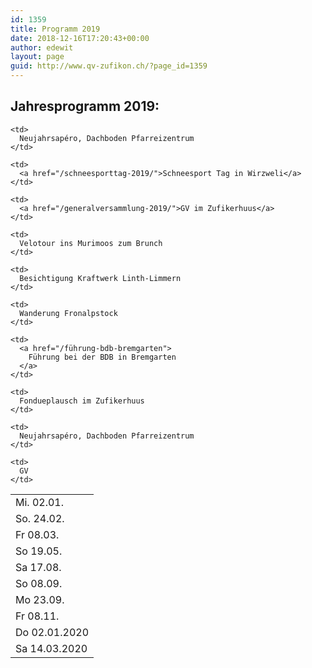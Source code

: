 ```yaml
---
id: 1359
title: Programm 2019
date: 2018-12-16T17:20:43+00:00
author: edewit
layout: page
guid: http://www.qv-zufikon.ch/?page_id=1359
---
```

## Jahresprogramm 2019:

<table>
  <tr>
    <td>
      Mi. 02.01.
    </td>

    <td>
      Neujahrsapéro, Dachboden Pfarreizentrum
    </td>
  </tr>

  <tr>
    <td>
      So. 24.02.
    </td>

    <td>
      <a href="/schneesporttag-2019/">Schneesport Tag in Wirzweli</a>
    </td>
  </tr>

  <tr>
    <td>
      Fr 08.03.
    </td>

    <td>
      <a href="/generalversammlung-2019/">GV im Zufikerhuus</a>
    </td>
  </tr>

  <tr>
    <td>
      So 19.05.
    </td>

    <td>
      Velotour ins Murimoos zum Brunch
    </td>
  </tr>

  <tr>
    <td>
      Sa 17.08.
    </td>

    <td>
      Besichtigung Kraftwerk Linth-Limmern
    </td>
  </tr>

  <tr>
    <td>
      So 08.09.
    </td>

    <td>
      Wanderung Fronalpstock
    </td>
  </tr>

  <tr>
    <td>
      Mo 23.09.
    </td>

    <td>
      <a href="/führung-bdb-bremgarten">
        Führung bei der BDB in Bremgarten
      </a>
    </td>
  </tr>

  <tr>
    <td>
      Fr 08.11.
    </td>

    <td>
      Fondueplausch im Zufikerhuus
    </td>
  </tr>

  <tr>
    <td>
      Do 02.01.2020
    </td>

    <td>
      Neujahrsapéro, Dachboden Pfarreizentrum
    </td>
  </tr>

  <tr>
    <td>
      Sa 14.03.2020
    </td>

    <td>
      GV
    </td>
  </tr>
</table>
